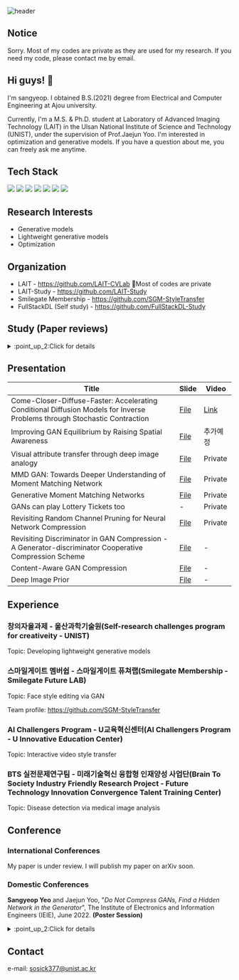 ![header](https://capsule-render.vercel.app/api?type=rect&color=D3D3D3&height=150&section=header&text=Hello!%20this%20is%20my%20portfolio&fontSize=60&rotate=0&fontAlign=50&fontAlignY=50&descSize=25&descAlign=70&descAlignY=10)

## Notice
Sorry. Most of my codes are private as they are used for my research. If you need my code, please contact me by email.

## Hi guys! 👋
I'm sangyeop. I obtained B.S.(2021) degree from Electrical and Computer Engineering at Ajou university.

Currently, I'm a M.S. & Ph.D. student at Laboratory of Advanced Imaging Technology (LAIT) in the Ulsan National Institute of Science and Technology (UNIST), under the supervision of Prof.Jaejun Yoo. I'm interested in optimization and generative models. If you have a question about me, you can freely ask me anytime.

## Tech Stack
<img src="https://img.shields.io/badge/Python-3776AB?style=flat-square&logo=python&logoColor=white"/> <img src="https://img.shields.io/badge/C%20(programming%20language)-A8B9CC?style=flat-square&logo=c&logoColor=white"/> <img src="https://img.shields.io/badge/PyTorch-EE4C2C?style=flat-square&logo=pytorch&logoColor=white"/> <img src="https://img.shields.io/badge/Docker-2496ED?style=flat-square&logo=docker&logoColor=white"/> <img src="https://img.shields.io/badge/Visual%20Studio%20Code-007ACC?style=flat-square&logo=visualstudiocode&logoColor=white"/> <img src="https://img.shields.io/badge/Jupyter-F37626?style=flat-square&logo=jupyter&logoColor=white"/> <img src="https://img.shields.io/badge/Anaconda-44A833?style=flat-square&logo=anaconda&logoColor=white"/>


## Research Interests
* Generative models
* Lightweight generative models
* Optimization

## Organization
* LAIT - https://github.com/LAIT-CVLab  🤔Most of codes are private
* LAIT-Study - https://github.com/LAIT-Study
* Smilegate Membership - https://github.com/SGM-StyleTransfer
* FullStackDL (Self study) - https://github.com/FullStackDL-Study

## Study (Paper reviews)
<details>
<summary>:point_up_2:Click for details</summary>
<div markdown="1">

안녕

</div>
</details>

## Presentation
|Title|Slide|Video|
|------|---|---|
|Come-Closer-Diffuse-Faster: Accelerating Conditional Diffusion Models for Inverse Problems through Stochastic Contraction|[File](https://docs.google.com/presentation/d/15cMU656TrXvlJeF1BamSmH4KPbd7a317/edit?usp=sharing&ouid=103870560005201081411&rtpof=true&sd=true)|[Link](https://www.youtube.com/watch?v=HJ0AHZuGSZI)|
|Improving GAN Equilibrium by Raising Spatial Awareness|[File](https://docs.google.com/presentation/d/1tAv0hbFKUjlvUxapkS8TH3gcnM3f68fl/edit?usp=sharing&ouid=107867469252759244961&rtpof=true&sd=true)|추가예정|
|Visual attribute transfer through deep image analogy|[File](https://docs.google.com/presentation/d/1NtUOSyo9Sruncl6FB0MPqfmcK6PgAn6q/edit?usp=sharing&ouid=107867469252759244961&rtpof=true&sd=true)|Private|
|MMD GAN: Towards Deeper Understanding of Moment Matching Network|[File](https://docs.google.com/presentation/d/12V0VHQxSAKsgfluVbk8GaNm-CgtmHHGv/edit?usp=sharing&ouid=107867469252759244961&rtpof=true&sd=true)|Private|
|Generative Moment Matching Networks|[File](https://docs.google.com/presentation/d/18ZVvnGpKsSURdo_UuNOppKr2x5YD8fgH/edit?usp=sharing&ouid=107867469252759244961&rtpof=true&sd=true)|Private|
|GANs can play Lottery Tickets too|-|Private|
|Revisiting Random Channel Pruning for Neural Network Compression|[File](https://docs.google.com/presentation/d/15WkNHDOLQ1ZHq6zn9qG0opNqdeUnPQ6U/edit?usp=sharing&ouid=107867469252759244961&rtpof=true&sd=true)|Private|
|Revisiting Discriminator in GAN Compression - A Generator-discriminator Cooperative Compression Scheme|[File](https://docs.google.com/presentation/d/1x9hfJaC4HUVcEG6ucCEsAMlzo1qLSI8y/edit?usp=sharing&ouid=107867469252759244961&rtpof=true&sd=true)|-|
|Content-Aware GAN Compression|[File](https://docs.google.com/presentation/d/10OSjX5MaLDabxmK5YPFCeUZjf4vXubXr/edit?usp=sharing&ouid=107867469252759244961&rtpof=true&sd=true)|-|
|Deep Image Prior|[File](https://docs.google.com/presentation/d/196asIhtbejvRo9pMeOBSfLyz6uzfDtQe/edit?usp=sharing&ouid=107867469252759244961&rtpof=true&sd=true)|-|

## Experience
### 창의자율과제 - 울산과학기술원(Self-research challenges program for creativeity - UNIST)
Topic: Developing lightweight generative models

### 스마일게이트 멤버쉽 - 스마일게이트 퓨쳐랩(Smilegate Membership - Smilegate Future LAB)
Topic: Face style editing via GAN 

Team profile: https://github.com/SGM-StyleTransfer

### AI Challengers Program - U교육혁신센터(AI Challengers Program - U Innovative Education Center)
Topic: Interactive video style transfer

### BTS 실전문제연구팀 - 미래기술혁신 융합형 인재양성 사업단(Brain To Society Industry Friendly Research Project - Future Technology Innovation Convergence Talent Training Center)
Topic: Disease detection via medical image analysis

## Conference
### International Conferences
My paper is under review. I will publish my paper on arXiv soon.


### Domestic Conferences
**Sangyeop Yeo** and Jaejun Yoo, "_Do Not Compress GANs, Find a Hidden Network in the Generator_", The Institute of Electronics and Information Engineers (IEIE), June 2022. **(Poster Session)**
<details>
<summary>:point_up_2:Click for details</summary>
<div markdown="1">

![image](https://user-images.githubusercontent.com/84113554/193573093-add15e6a-6d9b-4c37-9869-ae39a809fade.png)

</div>
</details>



## Contact
e-mail: sosick377@unist.ac.kr

<!--
**Sang-Yeop-Yeo/Sang-Yeop-Yeo** is a ✨ _special_ ✨ repository because its `README.md` (this file) appears on your GitHub profile.

Here are some ideas to get you started:

- 🔭 I’m currently working on ...
- 🌱 I’m currently learning ...
- 👯 I’m looking to collaborate on ...
- 🤔 I’m looking for help with ...
- 💬 Ask me about ...
- 📫 How to reach me: ...
- 😄 Pronouns: ...
- ⚡ Fun fact: ...
-->
